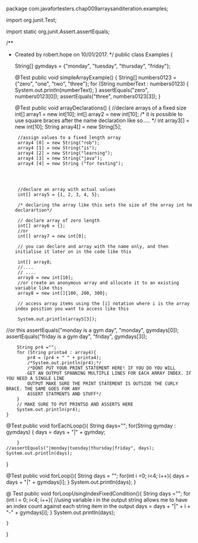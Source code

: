 package com.javafortesters.chap009arraysanditeration.examples;

import org.junit.Test;

import static org.junit.Assert.assertEquals;

/**
 * Created by robert.hope on 10/01/2017.
 */
public class Examples {

    String[] gymdays = {"monday", "tuesday", "thursday", "friday"};


    @Test
    public void simpleArrayExample() {
        String[] numbers0123 = {"zero", "one", "two", "three"};
        for (String numberText : numbers0123) {
            System.out.println(numberText);
        }
        assertEquals("zero", numbers0123[0]);
        assertEquals("three", numbers0123[3]);
    }

    @Test
    public void arrayDeclarations() {
        //declare arrays of a fixed size
        int[] array1 = new int[10];
        int[] array2 = new int[10];
        /* it is possible to use square braces after the name
         declaration like so.....
          */
        int array3[] = new int[10];
        String array4[] = new String[5];


        //assign values to a fixed length array
        array4 [0] = new String("rob");
        array4 [1] = new String("is");
        array4 [2] = new String("learning");
        array4 [3] = new String("java");
        array4 [4] = new String ("for testing");




        //declare an array with actual values
        int[] array5 = {1, 2, 3, 4, 5};

        /* declaring the array like this sets the size of the array int he declarartion*/

        // declare array of zero length
        int[] array6 = {};
        //or
        int[] array7 = new int[0];

        // you can declare and array with the name only, and then initialise it later on in the code like this

        int[] array8;
        //....
        // ....
        array8 = new int[10];
        //or create an anonymous array and allocate it to an existing variable like this
        array8 = new int[]{100, 200, 300};

        // access array items using the [i] notation where i is the array index position you want to access like this

        System.out.println(array5[3]);
//or this
        assertEquals("monday is a gym day", "monday", gymdays[0]);
        assertEquals("friday is a gym day", "friday", gymdays[3]);

        String pr4 ="";
        for (String printa4 : array4){
            pr4 = (pr4 + " " + printa4);
            /*System.out.println(pr4);*/
            /*DONT PUT YOUR PRINT STATEMENT HERE! IF YOU DO YOU WILL
            GET AN OUTPUT SPANNING MULTIPLE LINES FOR EACH ARRAY INDEX. IF YOU NEED A SINGLE LINE
            OUTPUT MAKE SURE THE PRINT STATEMENT IS OUTSIDE THE CURLY BRACE. THE SAME GOES FOR ANY
            ASSERT STATMENTS AND STUFF*/
        }
        // MAKE SURE TO PUT PRINTSD AND ASSERTS HERE
        System.out.println(pr4);
    }



@Test
        public void forEachLoop(){
        String days="";
        for(String gymday : gymdays) {
            days = days + "|" +  gymday;


        }
    //assertEquals("|monday|tuesday|thursday|friday", days);
    System.out.println(days);
}

@Test
    public void forLoop(){
    String days = "";
    for(int i =0; i<4; i++){
        days = days + "|" + gymdays[i];
    }
    System.out.println(days);
}

@ Test
    public void forLoopUsingIndexFixedCondition(){
    String days ="";
    for (int i = 0; i<4; i++){
        //using variable i in the output string allows me to have an index count against each string item in the output
        days = days + "|" + i + "-" + gymdays[i];
    }
    System.out.println(days);

    }



}








